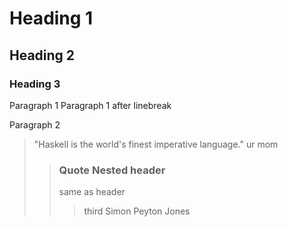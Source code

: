 # Heading 1
## Heading 2

### Heading 3

Paragraph 1
Paragraph 1 after linebreak

Paragraph 2

> "Haskell is the world's finest imperative language."
> ur mom
> > ### Quote Nested header
> > same as header
> > > third
> Simon Peyton Jones